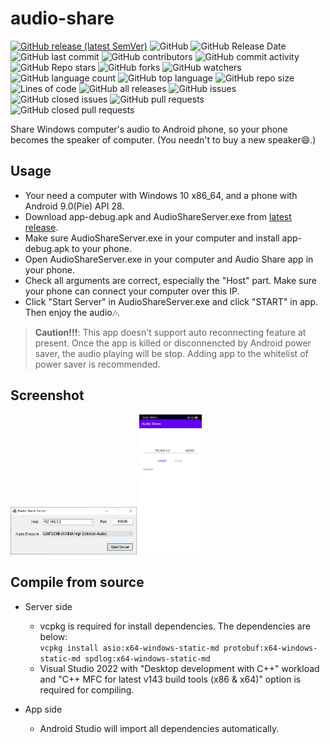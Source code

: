 # audio-share

[![GitHub release (latest SemVer)](https://img.shields.io/github/v/release/mkckr0/audio-share)](https://github.com/mkckr0/audio-share/releases/latest)
![GitHub](https://img.shields.io/github/license/mkckr0/audio-share)
![GitHub Release Date](https://img.shields.io/github/release-date/mkckr0/audio-share)
![GitHub last commit](https://img.shields.io/github/last-commit/mkckr0/audio-share)
![GitHub contributors](https://img.shields.io/github/contributors/mkckr0/audio-share)
![GitHub commit activity](https://img.shields.io/github/commit-activity/y/mkckr0/audio-share)
![GitHub Repo stars](https://img.shields.io/github/stars/mkckr0/audio-share)
![GitHub forks](https://img.shields.io/github/forks/mkckr0/audio-share)
![GitHub watchers](https://img.shields.io/github/watchers/mkckr0/audio-share)
![GitHub language count](https://img.shields.io/github/languages/count/mkckr0/audio-share)
![GitHub top language](https://img.shields.io/github/languages/top/mkckr0/audio-share)
![GitHub repo size](https://img.shields.io/github/repo-size/mkckr0/audio-share)
![Lines of code](https://img.shields.io/tokei/lines/github/mkckr0/audio-share)
![GitHub all releases](https://img.shields.io/github/downloads/mkckr0/audio-share/total)
![GitHub issues](https://img.shields.io/github/issues/mkckr0/audio-share)
![GitHub closed issues](https://img.shields.io/github/issues-closed/mkckr0/audio-share)
![GitHub pull requests](https://img.shields.io/github/issues-pr/mkckr0/audio-share)
![GitHub closed pull requests](https://img.shields.io/github/issues-pr-closed/mkckr0/audio-share)

Share Windows computer's audio to Android phone, so your phone becomes the speaker of computer. (You needn't to buy a new speaker😄.)

## Usage

- Your need a computer with Windows 10 x86_64, and a phone with Android 9.0(Pie) API 28.
- Download app-debug.apk and AudioShareServer.exe from [latest release](https://github.com/mkckr0/audio-share/releases/latest).
- Make sure AudioShareServer.exe in your computer and install app-debug.apk to your phone.
- Open AudioShareServer.exe in your computer and Audio Share app in your phone.
- Check all arguments are correct, especially the "Host" part. Make sure your phone can connect your computer over this IP.
- Click "Start Server" in AudioShareServer.exe and click "START" in app. Then enjoy the audio🎶.
> **Caution!!!**: This app doesn't support auto reconnecting feature at present. Once the app is killed  or disconnencted by Android power saver, the audio playing will be stop. Adding app to the whitelist of power saver is recommended.

## Screenshot

<img src="docs/img/show_01.jpg" width="40%" alt="show_01.jpg">
<img src="docs/img/show_02.jpg" width="20%" alt="show_02.jpg">

## Compile from source

- Server side
    - vcpkg is required for install dependencies. The dependencies are below:   
    `vcpkg install asio:x64-windows-static-md protobuf:x64-windows-static-md spdlog:x64-windows-static-md`
    - Visual Studio 2022 with "Desktop development with C++" workload and "C++ MFC for latest v143 build tools (x86 & x64)" option is required for compiling.

- App side
    - Android Studio will import all dependencies automatically.
